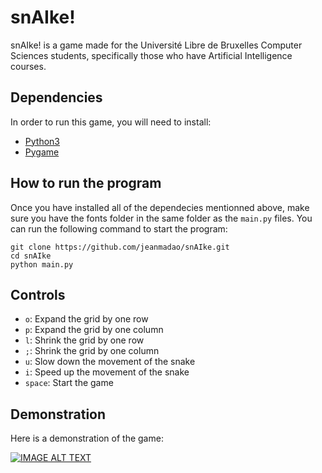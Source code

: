 # snAIke!

snAIke! is a game made for the Université Libre de Bruxelles Computer Sciences students, specifically those who have Artificial Intelligence courses.

## Dependencies

In order to run this game, you will need to install:

 - [Python3](https://www.python.org/)
 - [Pygame](https://github.com/pygame/pygame)

## How to run the program

Once you have installed all of the dependecies mentionned above, make sure you have the fonts folder in the same folder as the `main.py` files.
You can run the following command to start the program:
```
git clone https://github.com/jeanmadao/snAIke.git
cd snAIke
python main.py
```

## Controls

 - `o`: Expand the grid by one row
 - `p`: Expand the grid by one column
 - `l`: Shrink the grid by one row
 - `;`: Shrink the grid by one column
 - `u`: Slow down the movement of the snake
 - `i`: Speed up the movement of the snake
 - `space`: Start the game

## Demonstration

Here is a demonstration of the game:

[![IMAGE ALT TEXT](http://img.youtube.com/vi/shhj7FbuR_0/0.jpg)](http://www.youtube.com/watch?v=shhj7FbuR_0 "snAIke! demo")

